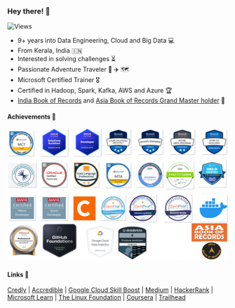 ### Hey there!  :wave:
![Views](https://komarev.com/ghpvc/?username=appuv)
- 9+ years into Data Engineering, Cloud and Big Data :computer:
- From Kerala, India :india:
- Interested in solving challenges :hourglass_flowing_sand:
- Passionate Adventure Traveler :compass: :airplane: :world_map:
- Microsoft Certified Trainer :medal_military:
- Certified in Hadoop, Spark, Kafka, AWS and Azure :trophy:
- [India Book of Records](https://indiabookofrecords.in/maximum-microsoft-certification-examinations-qualified-in-least-time/) and [Asia Book of Records Grand Master holder](https://www.asiabookofrecords.com/grand-master-appu-v/) :1st_place_medal:




#### Achievements  :medal_sports:
![alt text](images/badges.png)


#### Links :link:

[Credly](https://www.credly.com/users/appuv/badges) | [Accredible](https://www.credential.net/profile/appuv329546/wallet) | [Google Cloud Skill Boost](https://www.cloudskillsboost.google/public_profiles/aa816972-ce94-4ab8-bedd-18b7f7f3ac15) | [Medium](https://medium.com/@masterappu) | [HackerRank](https://www.hackerrank.com/masterappu) | [Microsoft Learn](https://learn.microsoft.com/en-us/users/masterappu/) | [The Linux Foundation](https://openprofile.dev/profile/masterappu) | [Coursera](https://www.coursera.org/user/cc432cfa7a98f1a65243633e371d1c20) | [Trailhead](https://www.salesforce.com/trailblazer/masterappu)
